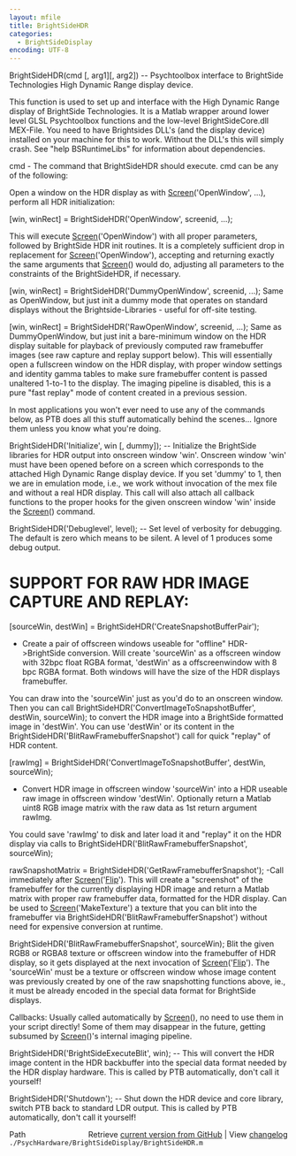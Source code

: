 ```yaml
---
layout: mfile
title: BrightSideHDR
categories:
  - BrightSideDisplay
encoding: UTF-8
---
```


BrightSideHDR\(cmd \[, arg1\]\[, arg2\]\) -- Psychtoolbox interface to
BrightSide Technologies High Dynamic Range display device.

This function is used to set up and interface with the High Dynamic Range
display of BrightSide Technologies. It is a Matlab wrapper around lower
level GLSL Psychtoolbox functions and the low-level BrightSideCore.dll
MEX-File. You need to have Brightsides DLL's \(and the display device\)
installed on your machine for this to work. Without the DLL's this will
simply crash. See "help BSRuntimeLibs" for information about
dependencies.

cmd - The command that BrightSideHDR should execute. cmd can be any of
the following:

Open a window on the HDR display as with [Screen](/docs/Screen)\('OpenWindow', ...\),
perform all HDR initialization:

\[win, winRect\] = BrightSideHDR\('OpenWindow', screenid, ...\);

This will execute [Screen](/docs/Screen)\('OpenWindow'\) with all proper parameters,
followed by BrightSide HDR init routines. It is a completely sufficient
drop in replacement for [Screen](/docs/Screen)\('OpenWindow'\), accepting and returning
exactly the same arguments that [Screen](/docs/Screen)\(\) would do, adjusting all
parameters to the constraints of the BrightSideHDR, if necessary.

\[win, winRect\] = BrightSideHDR\('DummyOpenWindow', screenid, ...\);
Same as OpenWindow, but just init a dummy mode that operates on standard
displays without the Brightside-Libraries - useful for off-site testing.


\[win, winRect\] = BrightSideHDR\('RawOpenWindow', screenid, ...\);
Same as DummyOpenWindow, but just init a bare-minimum window on the HDR
display suitable for playback of previously computed raw framebuffer
images \(see raw capture and replay support below\). This will essentially
open a fullscreen window on the HDR display, with proper window settings
and identity gamma tables to make sure framebuffer content is passed
unaltered 1-to-1 to the display. The imaging pipeline is disabled, this
is a pure "fast replay" mode of content created in a previous session.


In most applications you won't ever need to use any of the commands
below, as PTB does all this stuff automatically behind the scenes...
Ignore them unless you know what you're doing.

BrightSideHDR\('Initialize', win \[, dummy\]\); -- Initialize the BrightSide libraries
for HDR output into onscreen window 'win'. Onscreen window 'win' must have been
opened before on a screen which corresponds to the attached High Dynamic Range
display device. If you set 'dummy' to 1, then we are in emulation mode,
i.e., we work without invocation of the mex file and without a real HDR
display. This call will also attach all callback functions to the proper
hooks for the given onscreen window 'win' inside the [Screen](/docs/Screen)\(\) command.

BrightSideHDR\('Debuglevel', level\); -- Set level of verbosity for
debugging. The default is zero which means to be silent. A level of 1
produces some debug output.


# SUPPORT FOR RAW HDR IMAGE CAPTURE AND REPLAY:

\[sourceWin, destWin\] = BrightSideHDR\('CreateSnapshotBufferPair'\);
- Create a pair of offscreen windows useable for "offline" HDR-\>BrightSide
conversion. Will create 'sourceWin' as a offscreen window with 32bpc
float RGBA format, 'destWin' as a offscreenwindow with 8 bpc RGBA format.
Both windows will have the size of the HDR displays framebuffer.

You can draw into the 'sourceWin' just as you'd do to an onscreen window.
Then you can call BrightSideHDR\('ConvertImageToSnapshotBuffer', destWin,
sourceWin\); to convert the HDR image into a BrightSide formatted image in
'destWin'. You can use 'destWin' or its content in the
BrightSideHDR\('BlitRawFramebufferSnapshot'\) call for quick "replay" of
HDR content.


\[rawImg\] = BrightSideHDR\('ConvertImageToSnapshotBuffer', destWin, sourceWin\);
- Convert HDR image in offscreen window 'sourceWin' into a HDR
useable raw image in offscreen window 'destWin'. Optionally return a
Matlab uint8 RGB image matrix with the raw data as 1st return argument
rawImg.

You could save 'rawImg' to disk and later load it and "replay" it on the
HDR display via calls to BrightSideHDR\('BlitRawFramebufferSnapshot',
sourceWin\);


rawSnapshotMatrix = BrightSideHDR\('GetRawFramebufferSnapshot'\);
-Call immediately after [Screen](/docs/Screen)\('[Flip](/docs/Flip)'\). This will create a "screenshot" of the
framebuffer for the currently displaying HDR image and return a Matlab
matrix with proper raw framebuffer data, formatted for the HDR display.
Can be used to [Screen](/docs/Screen)\('MakeTexture'\) a texture that you can blit into the
framebuffer via BrightSideHDR\('BlitRawFramebufferSnapshot'\) without need
for expensive conversion at runtime.


BrightSideHDR\('BlitRawFramebufferSnapshot', sourceWin\); Blit the given
RGB8 or RGBA8 texture or offscreen window into the framebuffer of HDR
display, so it gets displayed at the next invocation of [Screen](/docs/Screen)\('[Flip](/docs/Flip)'\).
The 'sourceWin' must be a texture or offscreen window whose image content
was previously created by one of the raw snapshotting functions above,
ie., it must be already encoded in the special data format for BrightSide
displays.


Callbacks: Usually called automatically by [Screen](/docs/Screen)\(\), no need to use them
in your script directly\! Some of them may disappear in the future,
getting subsumed by [Screen](/docs/Screen)\(\)'s internal imaging pipeline.

BrightSideHDR\('BrightSideExecuteBlit', win\); -- This will convert
the HDR image content in the HDR backbuffer into the special data
format needed by the HDR display hardware. This is called by PTB
automatically, don't call it yourself\!

BrightSideHDR\('Shutdown'\); -- Shut down the HDR device and core library,
switch PTB back to standard LDR output. This is called by PTB
automatically, don't call it yourself\!


<div class="code_header" style="text-align:right;">
  <span style="float:left;">Path&nbsp;&nbsp;</span> <span class="counter">Retrieve <a href=
  "https://raw.github.com/Psychtoolbox-3/Psychtoolbox-3/beta/./PsychHardware/BrightSideDisplay/BrightSideHDR.m">current version from GitHub</a> | View <a href=
  "https://github.com/Psychtoolbox-3/Psychtoolbox-3/commits/beta/./PsychHardware/BrightSideDisplay/BrightSideHDR.m">changelog</a></span>
</div>
<div class="code">
  <code>./PsychHardware/BrightSideDisplay/BrightSideHDR.m</code>
</div>
